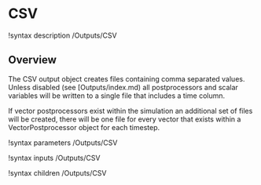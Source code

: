 # CSV

!syntax description /Outputs/CSV

## Overview

The CSV output object creates files containing comma separated values. Unless disabled
(see [Outputs/index.md) all postprocessors and scalar variables will be written to a single
file that includes a time column.

If vector postprocessors exist within the simulation an additional set of files will be created,
there will be one file for every vector that exists within a VectorPostprocessor object for
each timestep.

!syntax parameters /Outputs/CSV

!syntax inputs /Outputs/CSV

!syntax children /Outputs/CSV
